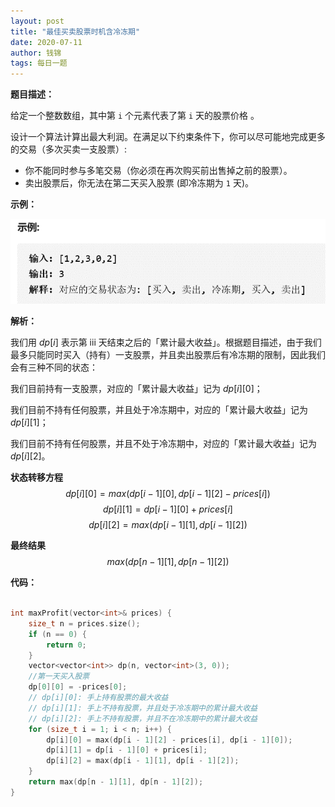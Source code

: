 ```yaml
---
layout: post
title: "最佳买卖股票时机含冷冻期"
date: 2020-07-11
author: 钱锦
tags: 每日一题
---
```


**题目描述：**

给定一个整数数组，其中第 <code>i</code> 个元素代表了第 <code>i</code> 天的股票价格 。​

设计一个算法计算出最大利润。在满足以下约束条件下，你可以尽可能地完成更多的交易（多次买卖一支股票）:


- 你不能同时参与多笔交易（你必须在再次购买前出售掉之前的股票）。
- 卖出股票后，你无法在第二天买入股票 (即冷冻期为 <code>1</code> 天)。

**示例：**

![示例](/assets/img/20200711_01.png)

**解析：**

我们用 $dp[i]$ 表示第 iii 天结束之后的「累计最大收益」。根据题目描述，由于我们最多只能同时买入（持有）一支股票，并且卖出股票后有冷冻期的限制，因此我们会有三种不同的状态：


我们目前持有一支股票，对应的「累计最大收益」记为 $dp[i][0]$；


我们目前不持有任何股票，并且处于冷冻期中，对应的「累计最大收益」记为 $dp[i][1]$；


我们目前不持有任何股票，并且不处于冷冻期中，对应的「累计最大收益」记为 $dp[i][2]$。

**状态转移方程**
$$dp[i][0]=max(dp[i−1][0],dp[i−1][2]−prices[i])$$
$$dp[i][1]=dp[i−1][0]+prices[i]$$
$$dp[i][2]=max(dp[i−1][1],dp[i−1][2])$$

**最终结果**
$$max(dp[n−1][1],dp[n−1][2])$$

**代码：**

```cpp

int maxProfit(vector<int>& prices) {
    size_t n = prices.size();
    if (n == 0) {
        return 0;
    }
    vector<vector<int>> dp(n, vector<int>(3, 0));
    //第一天买入股票
    dp[0][0] = -prices[0];
    // dp[i][0]: 手上持有股票的最大收益
    // dp[i][1]: 手上不持有股票，并且处于冷冻期中的累计最大收益
    // dp[i][2]: 手上不持有股票，并且不在冷冻期中的累计最大收益
    for (size_t i = 1; i < n; i++) {
        dp[i][0] = max(dp[i - 1][2] - prices[i], dp[i - 1][0]);
        dp[i][1] = dp[i - 1][0] + prices[i];
        dp[i][2] = max(dp[i - 1][1], dp[i - 1][2]);
    }
    return max(dp[n - 1][1], dp[n - 1][2]);
}

```
